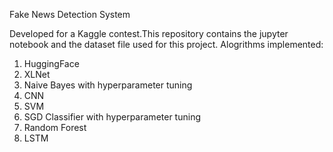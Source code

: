 Fake News Detection System

Developed for a Kaggle contest.This repository contains the jupyter notebook and the dataset file used for this project. 
Alogrithms implemented:

  1. HuggingFace
  2. XLNet
  3. Naive Bayes with hyperparameter tuning
  4. CNN
  5. SVM
  6. SGD Classifier with hyperparameter tuning
  7. Random Forest
  8. LSTM

